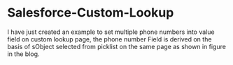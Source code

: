 Salesforce-Custom-Lookup
========================
I have just created an example to set multiple phone numbers into value field on custom lookup page, the phone number Field is derived on the basis of sObject selected from picklist on the same page as shown in figure in the blog. 

